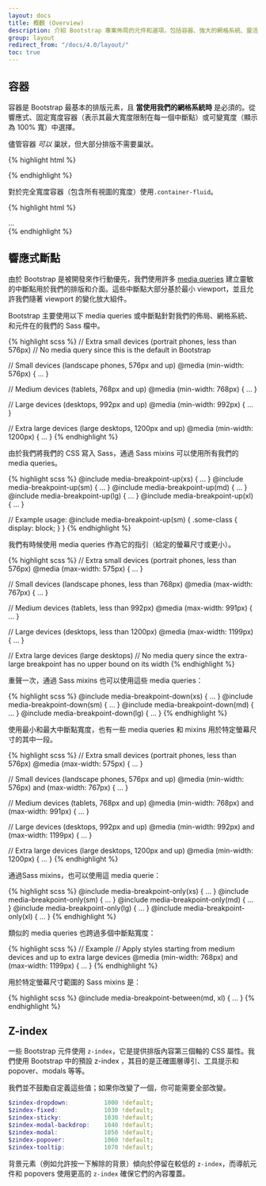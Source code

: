 ```yaml
---
layout: docs
title: 概觀 (Overview)
description: 介紹 Bootstrap 專案佈局的元件和選項，包括容器、強大的網格系統、靈活的媒體物件和響應式通用類別。
group: layout
redirect_from: "/docs/4.0/layout/"
toc: true
---
```


## 容器

容器是 Bootstrap 最基本的排版元素，且 **當使用我們的網格系統時** 是必須的。從響應式、固定寬度容器（表示其最大寬度限制在每一個中斷點）或可變寬度（顯示為 100% 寬）中選擇。

儘管容器 *可以* 巢狀，但大部分排版不需要巢狀。

<div class="bd-example">
  <div class="bd-example-container">
    <div class="bd-example-container-header"></div>
    <div class="bd-example-container-sidebar"></div>
    <div class="bd-example-container-body"></div>
  </div>
</div>

{% highlight html %}
<div class="container">
  <!-- Content here -->
</div>
{% endhighlight %}

對於完全寬度容器（包含所有視圖的寬度）使用`.container-fluid`。

<div class="bd-example">
  <div class="bd-example-container bd-example-container-fluid">
    <div class="bd-example-container-header"></div>
    <div class="bd-example-container-sidebar"></div>
    <div class="bd-example-container-body"></div>
  </div>
</div>

{% highlight html %}
<div class="container-fluid">
  ...
</div>
{% endhighlight %}


## 響應式斷點

由於 Bootstrap 是被開發來作行動優先，我們使用許多 [media queries](https://developer.mozilla.org/en-US/docs/Web/CSS/Media_Queries/Using_media_queries) 建立靈敏的中斷點用於我們的排版和介面。這些中斷點大部分基於最小 viewport，並且允許我們隨著 viewport 的變化放大組件。

Bootstrap 主要使用以下 media queries 或中斷點針對我們的佈局、網格系統、和元件在的我們的 Sass 檔中。


{% highlight scss %}
// Extra small devices (portrait phones, less than 576px)
// No media query since this is the default in Bootstrap

// Small devices (landscape phones, 576px and up)
@media (min-width: 576px) { ... }

// Medium devices (tablets, 768px and up)
@media (min-width: 768px) { ... }

// Large devices (desktops, 992px and up)
@media (min-width: 992px) { ... }

// Extra large devices (large desktops, 1200px and up)
@media (min-width: 1200px) { ... }
{% endhighlight %}

由於我們將我們的 CSS 寫入 Sass，通過 Sass mixins 可以使用所有我們的 media queries。

{% highlight scss %}
@include media-breakpoint-up(xs) { ... }
@include media-breakpoint-up(sm) { ... }
@include media-breakpoint-up(md) { ... }
@include media-breakpoint-up(lg) { ... }
@include media-breakpoint-up(xl) { ... }

// Example usage:
@include media-breakpoint-up(sm) {
  .some-class {
    display: block;
  }
}
{% endhighlight %}

我們有時候使用 media queries 作為它的指引（給定的螢幕尺寸或更小）。

{% highlight scss %}
// Extra small devices (portrait phones, less than 576px)
@media (max-width: 575px) { ... }

// Small devices (landscape phones, less than 768px)
@media (max-width: 767px) { ... }

// Medium devices (tablets, less than 992px)
@media (max-width: 991px) { ... }

// Large devices (desktops, less than 1200px)
@media (max-width: 1199px) { ... }

// Extra large devices (large desktops)
// No media query since the extra-large breakpoint has no upper bound on its width
{% endhighlight %}

重聲一次，通過 Sass mixins 也可以使用這些 media queries：

{% highlight scss %}
@include media-breakpoint-down(xs) { ... }
@include media-breakpoint-down(sm) { ... }
@include media-breakpoint-down(md) { ... }
@include media-breakpoint-down(lg) { ... }
{% endhighlight %}

使用最小和最大中斷點寬度，也有一些 media queries 和 mixins 用於特定螢幕尺寸的其中一段。

{% highlight scss %}
// Extra small devices (portrait phones, less than 576px)
@media (max-width: 575px) { ... }

// Small devices (landscape phones, 576px and up)
@media (min-width: 576px) and (max-width: 767px) { ... }

// Medium devices (tablets, 768px and up)
@media (min-width: 768px) and (max-width: 991px) { ... }

// Large devices (desktops, 992px and up)
@media (min-width: 992px) and (max-width: 1199px) { ... }

// Extra large devices (large desktops, 1200px and up)
@media (min-width: 1200px) { ... }
{% endhighlight %}

通過Sass mixins，也可以使用這 media querie：

{% highlight scss %}
@include media-breakpoint-only(xs) { ... }
@include media-breakpoint-only(sm) { ... }
@include media-breakpoint-only(md) { ... }
@include media-breakpoint-only(lg) { ... }
@include media-breakpoint-only(xl) { ... }
{% endhighlight %}

類似的 media queries 也跨過多個中斷點寬度：

{% highlight scss %}
// Example
// Apply styles starting from medium devices and up to extra large devices
@media (min-width: 768px) and (max-width: 1199px) { ... }
{% endhighlight %}

用於特定螢幕尺寸範圍的 Sass mixins 是：

{% highlight scss %}
@include media-breakpoint-between(md, xl) { ... }
{% endhighlight %}

## Z-index

一些 Bootstrap 元件使用 `z-index`，它是提供排版內容第三個軸的 CSS 屬性。我們使用 Bootstrap 中的預設 z-index ，其目的是正確圖層導引、工具提示和 popover、modals 等等。

我們並不鼓勵自定義這些值；如果你改變了一個，你可能需要全部改變。

```scss
$zindex-dropdown:          1000 !default;
$zindex-fixed:             1030 !default;
$zindex-sticky:            1030 !default;
$zindex-modal-backdrop:    1040 !default;
$zindex-modal:             1050 !default;
$zindex-popover:           1060 !default;
$zindex-tooltip:           1070 !default;
```

背景元素（例如允許按一下解除的背景）傾向於停留在較低的 `z-index`，而導航元件和 popovers 使用更高的 `z-index` 確保它們的內容覆蓋。
